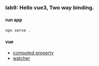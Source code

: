 ### **lab9:** Hello vue3, Two way binding.

#### run app
```
npx serve .
```

#### vue
- [computed property][computed]
- [watcher][watcher]


[computed]: https://vuejs.org/v2/api/?#computed
[watcher]: https://vuejs.org/v2/api/?#watch
